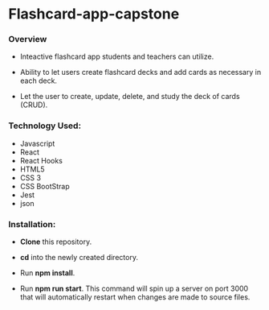# Flashcard-app-capstone

### Overview

- Inteactive flashcard app students and teachers can utilize. 

- Ability to let users create flashcard decks and add cards as necessary in each deck.

- Let the user to create, update, delete, and study the deck of cards (CRUD).

### Technology Used:  

- Javascript
- React 
- React Hooks
- HTML5 
- CSS 3
- CSS BootStrap
- Jest
- json


### Installation:

- <p> <strong>Clone</strong> this repository.</p>
- <p> <strong>cd</strong> into the newly created directory.</p>
- <p>Run <strong>npm install</strong>.</p>
- <p>Run <strong>npm run start</strong>. This command will spin up a server on port 3000 that will automatically restart when changes are made to source files.<p>

